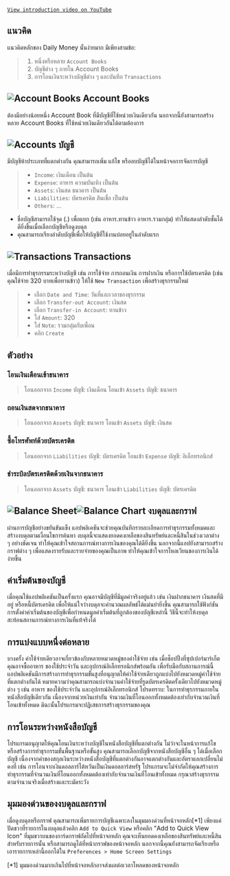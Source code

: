 
[`View introduction video on YouTube`](https://youtu.be/uN3GkA_Afuw)

## แนวคิด

แนวคิดหลักของ Daily Money นั้นง่ายมาก มีเพียงสามข้อ:

> 1. หนึ่งหรือหลาย `Account Books`
> 2. บัญชีต่าง ๆ ภายใน Account Books
> 3. การโอนเงินระหว่างบัญชีต่าง ๆ และบันทึก `Transactions`

## ![Account Books](icon:///notebook-multiple) Account Books

ต้องมีอย่างน้อยหนึ่ง Account Book ที่มีบัญชีที่ใช้หน่วยเงินเดียวกัน นอกจากนี้ยังสามารถสร้างหลาย Account Books ที่ใช้หน่วยเงินเดียวกันได้ตามต้องการ

## ![Accounts](icon:///bookmark-multiple) บัญชี

มีบัญชีห้าประเภทที่แตกต่างกัน คุณสามารถเพิ่ม แก้ไข หรือลบบัญชีได้ในหน้าจอการจัดการบัญชี

> - `Income`: เงินเดือน เป็นต้น
> - `Expense`: อาหาร ความบันเทิง เป็นต้น
> - `Assets`: เงินสด ธนาคาร เป็นต้น
> - `Liabilities`: บัตรเครดิต สินเชื่อ เป็นต้น
> - `Others`: ...

* ชื่อบัญชีสามารถใช้จุด (.) เพื่อแยก (เช่น อาหาร.ทานข้าว อาหาร.รวมกลุ่ม) ทำให้แสดงลำดับชั้นได้ดียิ่งขึ้นเมื่อเลือกบัญชีหรือดูงบดุล
* คุณสามารถเรียงลำดับบัญชีเพื่อให้บัญชีที่ใช้งานบ่อยอยู่ในลำดับแรก

## ![Transactions](icon:///receipt) Transactions

เมื่อมีการทำธุรกรรมระหว่างบัญชี เช่น การใช้จ่าย การถอนเงิน การฝากเงิน หรือการใช้บัตรเครดิต (เช่น คุณใช้จ่าย 320 บาทเพื่อทานข้าว) ให้ใช้ `New Transaction` เพื่อสร้างธุรกรรมใหม่
> - เลือก `Date and Time`: วันที่และเวลาของธุรกรรม
> - เลือก `Transfer-out Account`: เงินสด
> - เลือก `Transfer-in Account`: ทานข้าว
> - ใส่ `Amount`: 320
> - ใส่ `Note`: รวมกลุ่มกับเพื่อน
> - คลิก `Create`

## ตัวอย่าง

### โอนเงินเดือนเข้าธนาคาร

> โอนออกจาก `Income` บัญชี: เงินเดือน
> โอนเข้า `Assets` บัญชี: ธนาคาร

### ถอนเงินสดจากธนาคาร

> โอนออกจาก `Assets` บัญชี: ธนาคาร
> โอนเข้า `Assets` บัญชี: เงินสด

### ซื้อโทรศัพท์ด้วยบัตรเครดิต

> โอนออกจาก `Liabilities` บัญชี: บัตรเครดิต
> โอนเข้า `Expense` บัญชี: อิเล็กทรอนิกส์

### ชำระบิลบัตรเครดิตด้วยเงินจากธนาคาร

> โอนออกจาก `Assets` บัญชี: ธนาคาร
> โอนเข้า `Liabilities` บัญชี: บัตรเครดิต

## ![Balance Sheet](icon:///scale-balance)![Balance Chart](icon:///chart-pie) งบดุลและกราฟ

ผ่านการบัญชีอย่างขยันขันแข็ง แอปพลิเคชันจะช่วยคุณบันทึกรายละเอียดการทำธุรกรรมทั้งหมดและสร้างงบดุลตามเงื่อนไขการค้นหา งบดุลนี้จะแสดงยอดคงเหลือของสินทรัพย์และหนี้สินในช่วงเวลาต่าง ๆ อย่างชัดเจน ทำให้คุณเข้าใจสถานการณ์ทางการเงินของคุณได้ดียิ่งขึ้น นอกจากนี้แอปยังสามารถสร้างกราฟต่าง ๆ เพื่อแสดงรายรับและรายจ่ายของคุณเป็นภาพ ทำให้คุณเข้าใจการไหลเวียนของการเงินได้ง่ายขึ้น

## ค่าเริ่มต้นของบัญชี

เมื่อคุณใช้แอปพลิเคชันเป็นครั้งแรก คุณอาจมีบัญชีที่มีมูลค่าจริงอยู่แล้ว เช่น เงินฝากธนาคาร เงินสดที่มีอยู่ หรือหนี้บัตรเครดิต เพื่อให้แน่ใจว่างบดุลจะคำนวณผลลัพธ์ได้แม่นยำยิ่งขึ้น คุณสามารถใช้ฟังก์ชันการตั้งค่าค่าเริ่มต้นของบัญชีเพื่อกำหนดมูลค่าเริ่มต้นที่ถูกต้องของบัญชีเหล่านี้ วิธีนี้จะทำให้งบดุลสะท้อนสถานการณ์ทางการเงินที่แท้จริงได้

## การแบ่งแบบหนึ่งต่อหลาย

บางครั้ง ค่าใช้จ่ายเดียวอาจเกี่ยวข้องกับหลายหมวดหมู่ของค่าใช้จ่าย เช่น เมื่อช็อปปิ้งที่ซุปเปอร์มาร์เก็ต คุณอาจซื้ออาหาร ของใช้ประจำวัน และอุปกรณ์อิเล็กทรอนิกส์พร้อมกัน เพื่อรับมือกับสถานการณ์นี้ แอปพลิเคชันมีการสร้างการทำธุรกรรมขั้นสูงที่อนุญาตให้ค่าใช้จ่ายเดียวถูกแบ่งไปยังหมวดหมู่ค่าใช้จ่ายที่แตกต่างกันได้ หมายความว่าคุณสามารถแบ่งจำนวนค่าใช้จ่ายที่รูดบัตรเครดิตครั้งเดียวไปยังหมวดหมู่ต่าง ๆ เช่น อาหาร ของใช้ประจำวัน และอุปกรณ์อิเล็กทรอนิกส์ โปรดทราบ: ในการทำธุรกรรมภายในหนังสือบัญชีเดียวกัน เนื่องจากหน่วยเงินเท่ากัน จำนวนเงินที่โอนออกทั้งหมดต้องเท่ากับจำนวนเงินที่โอนเข้าทั้งหมด มิฉะนั้นโปรแกรมจะปฏิเสธการสร้างธุรกรรมของคุณ

## การโอนระหว่างหนังสือบัญชี

โปรแกรมอนุญาตให้คุณโอนเงินระหว่างบัญชีในหนังสือบัญชีที่แตกต่างกัน ไม่ว่าจะในหน้าการแก้ไขหรือสร้างการทำธุรกรรมขั้นพื้นฐานหรือขั้นสูง คุณสามารถเลือกบัญชีจากหนังสือบัญชีอื่น ๆ ได้เมื่อเลือกบัญชี เนื่องจากค่าของสกุลเงินระหว่างหนังสือบัญชีที่แตกต่างกันอาจแตกต่างกันและอัตราแลกเปลี่ยนไม่คงที่ เช่น การโอนจากเงินดอลลาร์ไต้หวันเป็นเงินดอลลาร์สหรัฐ โปรแกรมจะไม่จำกัดให้คุณสร้างการทำธุรกรรมที่จำนวนเงินที่โอนออกทั้งหมดต้องเท่ากับจำนวนเงินที่โอนเข้าทั้งหมด กรุณาสร้างธุรกรรมตามจำนวนจริงเมื่อสร้างและระมัดระวัง

## มุมมองด่วนของงบดุลและกราฟ

เมื่อดูงบดุลหรือกราฟ คุณสามารถเพิ่มรายการบัญชีเฉพาะลงในมุมมองด่วนที่หน้าจอหลัก[*1] เพียงแค่ปัดขวาที่รายการในงบดุลแล้วคลิก `Add to Quick View` หรือคลิก "Add to Quick View Icon" ที่มุมขวาบนของการ์ดกราฟถัดไปที่หน้าจอหลัก คุณจะเห็นยอดคงเหลือของสินทรัพย์และหนี้สินสำหรับรายการนั้น หรือสามารถดูได้ที่หน้ากราฟของหน้าจอหลัก นอกจากนี้คุณยังสามารถจัดเรียงหรือเอารายการเหล่านี้ออกได้ใน `Preferences > Home Screen Settings`

[*1] มุมมองด่วนมากเกินไปที่หน้าจอหลักอาจส่งผลต่อเวลาโหลดของหน้าจอหลัก